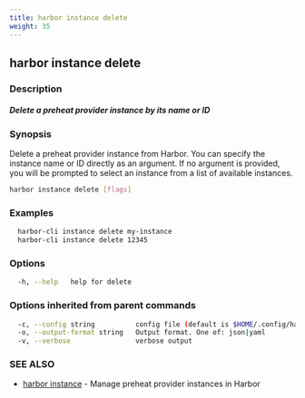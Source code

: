 ```yaml
---
title: harbor instance delete
weight: 35
---
```

## harbor instance delete

### Description

##### Delete a preheat provider instance by its name or ID

### Synopsis

Delete a preheat provider instance from Harbor. You can specify the instance name or ID directly as an argument.
If no argument is provided, you will be prompted to select an instance from a list of available instances.

```sh
harbor instance delete [flags]
```

### Examples

```sh
  harbor-cli instance delete my-instance
  harbor-cli instance delete 12345
```

### Options

```sh
  -h, --help   help for delete
```

### Options inherited from parent commands

```sh
  -c, --config string          config file (default is $HOME/.config/harbor-cli/config.yaml)
  -o, --output-format string   Output format. One of: json|yaml
  -v, --verbose                verbose output
```

### SEE ALSO

* [harbor instance](harbor-instance.md)	 - Manage preheat provider instances in Harbor

